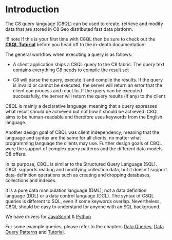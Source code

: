 # Introduction

The C8 query language (C8QL) can be used to create, retrieve and modify data that are stored in C8 Geo distributed fast data platform.

!!! note
    If this is your first time with C8QL then be sure to check out the [**C8QL Tutorial**](c8ql-tutorial.md) before you head off to the in-depth documentation!

The general workflow when executing a query is as follows:

- A client application ships a C8QL query to the C8  fabric. The query text contains everything C8 needs to compile the result set

- C8 will parse the query, execute it and compile the results. If the query is invalid or cannot be executed, the server will return an error that the client can process and react to. If the query can be executed successfully, the server will return the query results (if any) to the client

C8QL is mainly a declarative language, meaning that a query expresses what result should be achieved but not how it should be achieved. C8QL aims to be human-readable and therefore uses keywords from the English language.

Another design goal of C8QL was client independency, meaning that the language and syntax are the same for all clients, no matter what programming language the clients may use.  Further design goals of C8QL were the support of complex query patterns and the different data models C8 offers.

In its purpose, C8QL is similar to the Structured Query Language (SQL). C8QL supports reading and modifying collection data, but it doesn't support data-definition operations such as creating and dropping databases, collections and indexes.

It is a pure data manipulation language (DML), not a data definition language (DDL) or a data control language (DCL). The syntax of C8QL queries is different to SQL, even if some keywords overlap. Nevertheless, C8QL should be easy to understand for anyone with an SQL background.

We have drivers for [JavaScript](https://github.com/Macrometacorp/jsC8) & [Python](https://github.com/Macrometacorp/pyC8)

For some example queries, please refer to the chapters [Data Queries](data-queries.md), [Data Query Patterns](../c8ql/examples/overview.md) and [Tutorial](../c8ql/data-queries.md).
